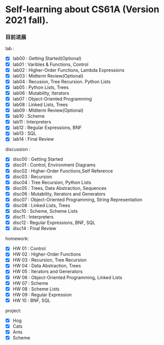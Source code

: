 # Self-learning about CS61A (Version 2021 fall).
### 目前进展
lab :
- [x] lab00 : Getting Started(Optional)
- [x] lab01 : Varibles & Functions, Control
- [x] lab02 : Higher-Order Functions, Lambda Expressions
- [x] lab03 : Midterm Review(Optional)  
- [x] lab04 : Recusion, Tree Recursion. Python Lists
- [x] lab05 : Python Lists, Trees
- [x] lab06 : Mutability, Iterators
- [x] lab07 : Object-Oriented Programming
- [x] lab08 : Linked Lists, Trees
- [x] lab09 : MIdterm Review(Optional)
- [x] lab10 : Scheme
- [x] lab11 : Interpreters
- [x] lab12 : Regular Expressions, BNF
- [x] lab13 : SQL
- [x] lab14 : Final Review

discussion :
- [x] disc00 : Getting Started
- [x] disc01 : Control, Environment Diagrams
- [x] disc02 :  Higher-Order Functions,Self Reference
- [x] disc03 : Recursion
- [x] disc04 : Tree Recursion, Python Lists
- [x] disc05 : Trees, Data Abstraction, Sequences
- [x] disc06 : Mutability, Iterators and Generators
- [x] disc07 : Object-Oriented Programming, String Representation
- [x] disc08 : Linked Lists, Trees
- [x] disc10 : Scheme, Scheme Lists
- [x] disc11 : Interpreters
- [x] disc12 : Regular Expressions, BNF, SQL
- [x] disc14 : Final Review

homework:
- [x]  HW 01 : Control
- [x]  HW 02 : Higher-Order Functions
- [x]  HW 03 : Recursion, Tree Recursion
- [x]  HW 04 : Data Abstraction, Trees
- [x]  HW 05 : Iterators and Generators
- [x]  HW 06 : Object-Oriented Programming, Linked Lists
- [x]  HW 07 : Scheme
- [x]  HW 08 : Scheme Lists
- [x]  HW 09 : Regular Expression
- [x]  HW 10 : BNF, SQL

project:
- [x] Hog
- [x] Cats
- [x] Ants
- [x] Scheme
